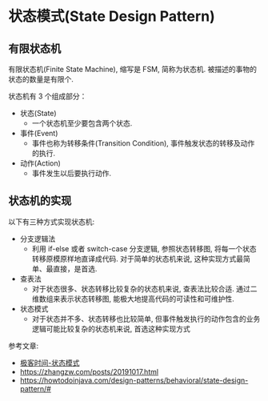 # 状态模式(State Design Pattern)

## 有限状态机
有限状态机(Finite State Machine), 缩写是 FSM, 简称为状态机. 被描述的事物的状态的数量是有限个.

状态机有 3 个组成部分：

- 状态(State)
  - 一个状态机至少要包含两个状态.
- 事件(Event)
  - 事件也称为转移条件(Transition Condition), 事件触发状态的转移及动作的执行.
- 动作(Action)
  - 事件发生以后要执行动作.




## 状态机的实现

以下有三种方式实现状态机:

- 分支逻辑法
  - 利用 if-else 或者 switch-case 分支逻辑, 参照状态转移图, 将每一个状态转移原模原样地直译成代码. 对于简单的状态机来说, 这种实现方式最简单、最直接，是首选.
- 查表法
  - 对于状态很多、状态转移比较复杂的状态机来说, 查表法比较合适. 通过二维数组来表示状态转移图, 能极大地提高代码的可读性和可维护性.
- 状态模式
  - 对于状态并不多、状态转移也比较简单, 但事件触发执行的动作包含的业务逻辑可能比较复杂的状态机来说, 首选这种实现方式



参考文章:
* [极客时间-状态模式](https://time.geekbang.org/column/article/218375)
* https://zhangzw.com/posts/20191017.html
* https://howtodoinjava.com/design-patterns/behavioral/state-design-pattern/#